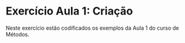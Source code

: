 # Exercício Aula 1: Criação

Neste exercício estão codificados os exemplos da Aula 1 do curso de Métodos.